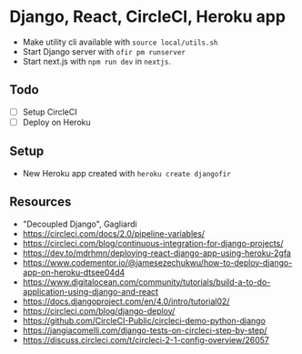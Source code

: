 # Django, React, CircleCI, Heroku app

- Make utility cli available with `source local/utils.sh`
- Start Django server with `ofir pm runserver`
- Start next.js with `npm run dev` in `nextjs`.

## Todo

- [ ] Setup CircleCI
- [ ] Deploy on Heroku

## Setup

- New Heroku app created with `heroku create djangofir`

## Resources

- "Decoupled Django", Gagliardi
- https://circleci.com/docs/2.0/pipeline-variables/
- https://circleci.com/blog/continuous-integration-for-django-projects/
- https://dev.to/mdrhmn/deploying-react-django-app-using-heroku-2gfa
- https://www.codementor.io/@jamesezechukwu/how-to-deploy-django-app-on-heroku-dtsee04d4
- https://www.digitalocean.com/community/tutorials/build-a-to-do-application-using-django-and-react
- https://docs.djangoproject.com/en/4.0/intro/tutorial02/
- https://circleci.com/blog/django-deploy/
- https://github.com/CircleCI-Public/circleci-demo-python-django
- https://jangiacomelli.com/django-tests-on-circleci-step-by-step/
- https://discuss.circleci.com/t/circleci-2-1-config-overview/26057
